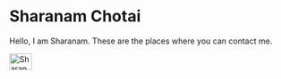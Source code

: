 # Sharanam Chotai

Hello, I am Sharanam. These are the places where you can contact me.

<p align="Left">
<a href="https://instagram.com/sharanamchotai" target="blank"><img align="center" src="https://cdn.jsdelivr.net/npm/simple-icons@3.0.1/icons/instagram.svg" alt="Sharanam Chotai Instagram" height="30" width="40" /></a>
</p>
